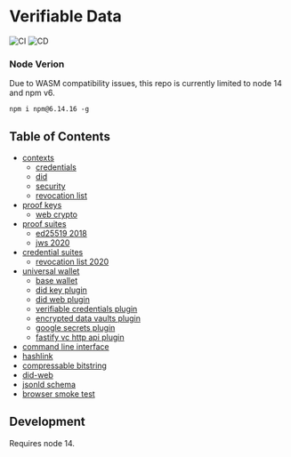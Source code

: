 # Verifiable Data

![CI](https://github.com/transmute-industries/verifiable-data/workflows/CI/badge.svg) ![CD](https://github.com/transmute-industries/verifiable-data/workflows/CD/badge.svg)

### Node Verion

Due to WASM compatibility issues, this repo is currently limited to node 14 and npm v6.

```
npm i npm@6.14.16 -g
```

## Table of Contents

- [contexts](#contexts)
  - [credentials](./packages/credentials-context)
  - [did](./packages/did-context)
  - [security](./packages/security-context)
  - [revocation list](./packages/revocation-list-context)
- [proof keys](#keys)
  - [web crypto](./packages/web-crypto-key-pair)
- [proof suites](#suites)
  - [ed25519 2018](./packages/ed25519-signature-2018)
  - [jws 2020](./packages/json-web-signature)
- [credential suites](#credential-suites)
  - [revocation list 2020](./packages/vc-status-rl-2020)
- [universal wallet](#universal-wallett)
  - [base wallet](./packages/universal-wallet)
  - [did key plugin](./packages/universal-wallet-did-key-plugin)
  - [did web plugin](./packages/universal-wallet-did-web-plugin)
  - [verifiable credentials plugin](./packages/universal-wallet-vc-plugin)
  - [encrypted data vaults plugin](./packages/universal-wallet-edv-plugin)
  - [google secrets plugin](./packages/universal-wallet-google-secrets)
  - [fastify vc http api plugin](./packages/universal-wallet-fastify-plugin)
- [command line interface](./packages/cli)
- [hashlink](./packages/hl)
- [compressable bitstring](./packages/compressable-bitstring)
- [did-web](./packages/did-web)
- [jsonld schema](./packages/jsonld-schema)
- [browser smoke test](https://transmute-industries.github.io/verifiable-data/smoke-test-react/)

## Development

Requires node 14.
